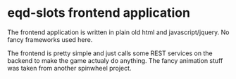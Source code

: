 # eqd-slots frontend application

The frontend application is written in plain old html and javascript/jquery. 
No fancy frameworks used here.

The frontend is pretty simple and just calls some REST services on the backend to make the game actualy do anything. 
The fancy animation stuff was taken from another spinwheel project.
